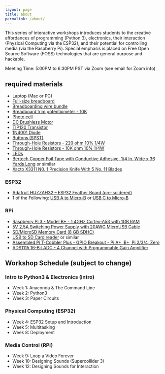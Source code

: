 ```yaml
---
layout: page
title: about
permalink: /about/
---
```


This series of interactive workshops introduces students to the creative affordances of programming (Python 3), electronics, their interaction (Physical Computing via the ESP32), and their potential for controlling media (via the Raspberry Pi). Special emphasis is placed on Free Open Source Software (FOSS) technologies that are general purpose and hackable.

Meeting Time: 5:00PM to 6:30PM PST via Zoom (see email for Zoom info)

## required materials

* Laptop (Mac or PC)
* [Full-size breadboard](https://www.amazon.com/Breadboards-Raspberry-Preformed-Solderless-prototyping/dp/B07TVC1T1S)
* [Breadboarding wire bundle](https://www.amazon.com/Solderless-Flexible-Breadboard-Jumper-100pcs/dp/B005TZJ0AM)
* [Breadboard trim potentiometer - 10K](https://www.amazon.com/HELLOYEE-Breadboard-Trim-Potentiometer-Arduino/dp/B01IK6GT1E/146-2028089-1150954?psc=1)
* [Photo cell](https://www.digikey.com/products/en?mpart=161&v=1528)
* [DC Brushless Motor](https://www.digikey.com/products/en?mpart=711&v=1528)
* [TIP120 Transistor](https://www.digikey.com/product-detail/en/on-semiconductor/TIP120TU/TIP120TUFS-ND/1052473)
* [1N4001 Diode](https://www.digikey.com/product-detail/en/comchip-technology/1N4001-G/641-1310-1-ND/1979675)
* [Buttons (SPST)](https://www.amazon.com/microtivity-IM206-6x6x6mm-Tact-Switch/dp/B004RXKWI6)
* [Through-Hole Resistors - 220 ohm 10% 1/4W](https://www.digikey.com/product-detail/en/yageo/CFR-25JB-52-220R/220QBK-ND/1295)
* [Through-Hole Resistors - 10K ohm 10% 1/4W](https://www.digikey.com/product-detail/en/stackpole-electronics-inc/CF14JT10K0/CF14JT10K0CT-ND/1830374)
* [LEDs](https://www.amazon.com/Projects-B-0001-B07-Red-LED-Pack/dp/B00B793SIE)
* [Bertech Copper Foil Tape with Conductive Adhesive, 1/4 In. Wide x 36 Yards Long](https://www.amazon.com/Bertech-Copper-Conductive-Yards-Thick/dp/B009KB86BU) or similar
* [Xacto X3311 N0. 1 Precision Knife With 5 No. 11 Blades](https://www.amazon.com/Xacto-X3311-Precision-Knife-Blades/dp/B0000DD1N4)


### ESP32

* [Adafruit HUZZAH32 – ESP32 Feather Board (pre-soldered)](https://www.digikey.com/products/en?mpart=3591&v=1528)
* 1 of the Following: [USB A to Micro-B](https://www.amazon.com/dp/B0711PVX6Z) or [USB C to Micro-B](https://www.amazon.com/dp/B00UUBRX0Y?psc=1)


### RPi

* [Raspberry Pi 3 - Model B+ - 1.4GHz Cortex-A53 with 1GB RAM](https://www.adafruit.com/product/3775)
* [5V 2.5A Switching Power Supply with 20AWG MicroUSB Cable](https://www.adafruit.com/product/1995)
* [SD/MicroSD Memory Card (8 GB SDHC)](https://www.adafruit.com/product/1294)
* [USB to SD Card reader](https://www.adafruit.com/product/1294) or similar
* [Assembled Pi T-Cobbler Plus - GPIO Breakout - Pi A+, B+, Pi 2/3/4, Zero](https://www.adafruit.com/product/2028)
* [ADS1115 16-Bit ADC - 4 Channel with Programmable Gain Amplifier](https://www.adafruit.com/product/1085)


## Workshop Schedule (subject to change)

### Intro to Python3 & Electronics (intro)
* Week 1: Anaconda & The Command Line
* Week 2: Python3
* Week 3: Paper Circuits


### Physical Computing (ESP32)
* Week 4: ESP32 Setup and Introduction
* Week 5: Multitasking
* Week 8: Deployment


### Media Control (RPi)
* Week 9: Loop a Video Forever
* Week 10: Designing Sounds (Supercollider 3)
* Week 12: Designing Sounds for Interaction
